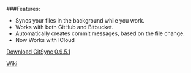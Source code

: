 ###Features:
- Syncs your files in the background while you work. 
- Works with both GitHub and Bitbucket. 
- Automatically creates commit messages, based on the file change.
- Now Works with ICloud 

[Download GitSync 0.9.5.1](https://github.com/eonist/GitSync/releases/download/0.9.5.1/GitSync.app.zip) 

[Wiki](https://github.com/eonist/GitSync/wiki/)
